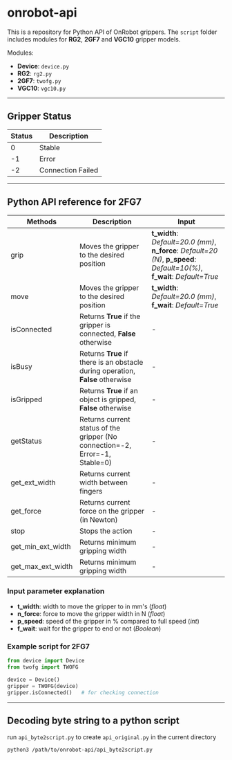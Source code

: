 # onrobot-api

This is a repository for Python API of OnRobot grippers. The `script` folder includes modules for **RG2**, **2GF7** and **VGC10** gripper models.

Modules:

- **Device**: `device.py`
- **RG2**: `rg2.py`
- **2GF7**: `twofg.py`
- **VGC10**: `vgc10.py`

---

## Gripper Status

|  Status | Description  |
|---|---|
| 0 | Stable |
| -1 | Error |
| -2 | Connection Failed  |

---

## Python API reference for **2FG7**

|  Methods | Description  |  Input |
|---|---|---|
| grip  | Moves the gripper to the desired position  | **t_width**: *Default=20.0 (mm)*, **n_force**: *Default=20 (N)*, **p_speed**: *Default=10(%)*, **f_wait**: *Default=True*  |
| move  | Moves the gripper to the desired position  | **t_width**: *Default=20.0 (mm)*, **f_wait**: *Default=True*|
| isConnected  | Returns **True** if the gripper is connected, **False** otherwise  | - |
| isBusy  | Returns **True** if there is an obstacle during operation, **False** otherwise   | - |
| isGripped  | Returns **True** if an object is gripped, **False** otherwise   | - |
| getStatus  | Returns current status of the gripper (No connection=-2, Error=-1, Stable=0)  | - |
| get_ext_width  | Returns current width between fingers | - |
| get_force  | Returns current force on the gripper (in Newton) | - |
| stop  | Stops the action  | - |
| get_min_ext_width  | Returns minimum gripping width  | - |
| get_max_ext_width  | Returns minimum gripping width  | - |

### **Input parameter explanation**

- **t_width**: width to move the gripper to in mm's (*float*)
- **n_force**: force to move the gripper width in N (*float*)
- **p_speed**: speed of the gripper in % compared to full speed (*int*)
- **f_wait**: wait for the gripper to end or not (*Boolean*)

### **Example script for 2FG7**

```python
from device import Device
from twofg import TWOFG

device = Device()
gripper = TWOFG(device)
gripper.isConnected()   # for checking connection
```

---

## Decoding byte string to a python script

run `api_byte2script.py` to create `api_original.py` in the current directory

```bash
python3 /path/to/onrobot-api/api_byte2script.py
```
